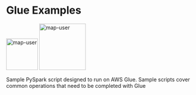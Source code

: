 # Glue Examples

<img width="85" alt="map-user" src="https://img.shields.io/badge/views-605-green"> <img width="125" alt="map-user" src="https://img.shields.io/badge/unique visits-143-green">

Sample PySpark script designed to run on AWS Glue. Sample scripts cover common operations that need to be completed with Glue
